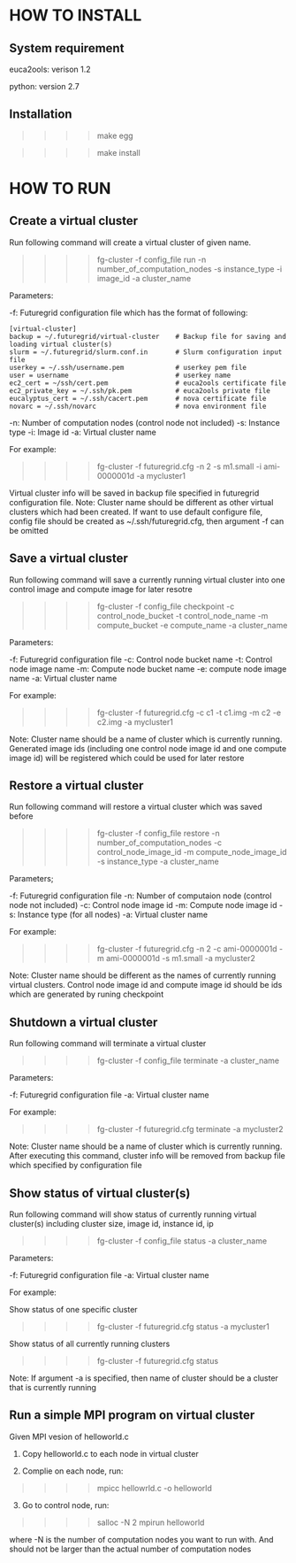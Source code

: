 HOW TO INSTALL
==============

System requirement
------------------
euca2ools: verison 1.2

python: version 2.7

Installation
------------
>>>>make egg

>>>>make install


HOW TO RUN
==========

Create a virtual cluster
-------------------------

Run following command will create a virtual cluster of given name.

>>>>fg-cluster -f config_file run -n number_of_computation_nodes -s instance_type -i image_id -a cluster_name

Parameters:

-f: Futuregrid configuration file which has the format of following:

    [virtual-cluster]                           
    backup = ~/.futuregrid/virtual-cluster    # Backup file for saving and loading virtual cluster(s)
    slurm = ~/.futuregrid/slurm.conf.in       # Slurm configuration input file
    userkey = ~/.ssh/username.pem             # userkey pem file
    user = username                           # userkey name
    ec2_cert = ~/ssh/cert.pem                 # euca2ools certificate file
    ec2_private_key = ~/.ssh/pk.pem           # euca2ools private file
    eucalyptus_cert = ~/.ssh/cacert.pem       # nova certificate file
    novarc = ~/.ssh/novarc                    # nova environment file

-n: Number of computation nodes (control node not included)
-s: Instance type
-i: Image id
-a: Virtual cluster name

For example:

>>>>fg-cluster -f futuregrid.cfg -n 2 -s m1.small -i ami-0000001d -a mycluster1

Virtual cluster info will be saved in backup file specified in 
futuregrid configuration file. Note: Cluster name should be different 
as other virtual clusters which had been created. If want to use 
default configure file, config file should be created as 
~/.ssh/futuregrid.cfg, then argument -f can be omitted


Save a virtual cluster
-----------------------

Run following command will save a currently running virtual cluster into one
control image and compute image for later resotre

>>>>fg-cluster -f config_file checkpoint -c control_node_bucket -t control_node_name -m compute_bucket -e compute_name -a cluster_name

Parameters:

-f: Futuregrid configuration file
-c: Control node bucket name
-t: Control node image name
-m: Compute node bucket name
-e: compute node image name
-a: Virtual cluster name

For example:

>>>>fg-cluster -f futuregrid.cfg -c c1 -t c1.img -m c2 -e c2.img -a mycluster1

Note: Cluster name should be a name of cluster which is
currently running. Generated image ids (including one control 
node image id and one compute image id) will be registered which
could be used for later restore


Restore a virtual cluster
--------------------------

Run following command will restore a virtual cluster which was saved before

>>>>fg-cluster -f config_file restore -n number_of_computation_nodes -c control_node_image_id -m compute_node_image_id -s instance_type -a cluster_name

Parameters;

-f: Futuregrid configuration file
-n: Number of computaion node (control node not included)
-c: Control node image id
-m: Compute node image id
-s: Instance type (for all nodes)
-a: Virtual cluster name

For example:

>>>>fg-cluster -f futuregrid.cfg -n 2 -c ami-0000001d -m ami-0000001d -s m1.small -a mycluster2

Note: Cluster name should be different as the names of currently running 
virtual clusters. Control node image id and compute image id should be ids which are generated 
by runing checkpoint


Shutdown a virtual cluster
---------------------------

Run following command will terminate a virtual cluster

>>>>fg-cluster -f config_file terminate -a cluster_name

Parameters:

-f: Futuregrid configuration file
-a: Virtual cluster name

For example:

>>>>fg-cluster -f futuregrid.cfg terminate -a mycluster2

Note: Cluster name should be a name of cluster which is currently
running. After executing this command, cluster info will be removed
from backup file which specified by configuration file


Show status of virtual cluster(s)
---------------------------

Run following command will show status of currently running 
virtual cluster(s) including cluster size, image id, instance id, ip

>>>>fg-cluster -f config_file status -a cluster_name

Parameters:

-f: Futuregrid configuration file
-a: Virtual cluster name


For example: 

Show status of one specific cluster

>>>>fg-cluster -f futuregrid.cfg status -a mycluster1

Show status of all currently running clusters

>>>>fg-cluster -f futuregrid.cfg status

Note: If argument -a is specified, then name of cluster should be 
a cluster that is currently running


Run a simple MPI program on virtual cluster
--------------------------------------------

Given MPI vesion of helloworld.c

1. Copy helloworld.c to each node in virtual cluster

2. Complie on each node, run:

>>>>mpicc hellowrld.c -o helloworld 

3. Go to control node, run:

>>>>salloc -N 2 mpirun helloworld

where -N is the number of computation nodes you want to run with. And 
should not be larger than the actual number of computation nodes




